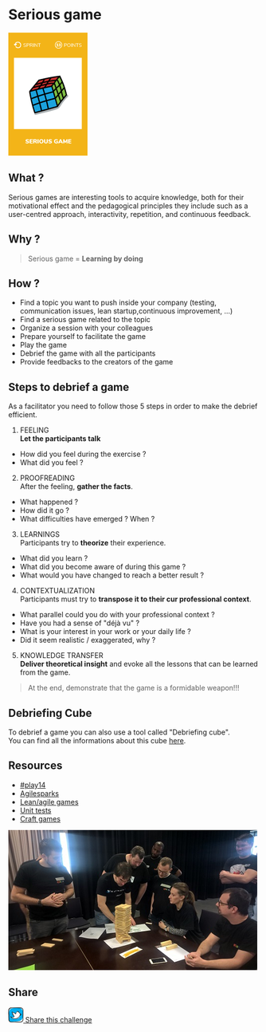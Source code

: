 # Serious game
![Serious game](images/serious-game.png)

## What ?
Serious games are interesting tools to acquire knowledge, both for their motivational effect and the pedagogical principles they include such as a user-centred approach, interactivity, repetition, and continuous feedback.

## Why ?
> Serious game = **Learning by doing**

## How ?
* Find a topic you want to push inside your company (testing, communication issues, lean startup,continuous improvement, ...)
* Find a serious game related to the topic
* Organize a session with your colleagues
* Prepare yourself to facilitate the game
* Play the game
* Debrief the game with all the participants
* Provide feedbacks to the creators of the game

## Steps to debrief a game
As a facilitator you need to follow those 5 steps in order to make the debrief efficient.
1) FEELING  
**Let the participants talk**
* How did you feel during the exercise ?
* What did you feel ?
2) PROOFREADING  
After the feeling, **gather the facts**.
* What happened ?
* How did it go ?
* What difficulties have emerged ? When ?
3) LEARNINGS  
Participants try to **theorize** their experience.
* What did you learn ?
* What did you become aware of during this game ?
* What would you have changed to reach a better result ?
4) CONTEXTUALIZATION  
Participants must try to **transpose it to their cur professional context**.
* What parallel could you do with your professional context ?
* Have you had a sense of "déjà vu" ?
* What is your interest in your work or your daily life ?
* Did it seem realistic / exaggerated, why ?
5) KNOWLEDGE TRANSFER  
**Deliver theoretical insight** and evoke all the lessons that can be learned from the game.

> At the end, demonstrate that the game is a formidable weapon!!!

## Debriefing Cube
To debrief a game you can also use a tool called "Debriefing cube".  
You can find all the informations about this cube [here](http://kilearning.net/TheDebriefingCube%20CC-BY-SA_v10).

## Resources
* [#play14](http://play14.org/games/)
* [Agilesparks](https://www.agilesparks.com/resources/topicsubject-reading-lists/agile-games-and-exercises-list/)
* [Lean/agile games](http://www.leansimulations.org/p/huge-list-of-free-lean-games.html)
* [Unit tests](https://catestdrale.github.io/)
* [Craft games](http://www.gargoylesoftware.com/ex)


![Serious game](images/serious-game1.jpg)

## Share
![Share](../images/twitter.png)[ Share this challenge](https://twitter.com/home?status=I%20have%20just%20completed%20the%20Serious%20game%20%23craft-challenges%20from%20%40agilepartner)
